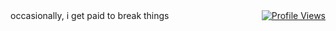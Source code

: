 <div style="display: flex; align-items: center;">
    <div>
        occasionally, i get paid to break things
    </div>
    <div style="margin-left: auto;">
        <a href="https://komarev.com/ghpvc/?username=garmir&style=flat-square">
            <img src="https://komarev.com/ghpvc/?username=garmir&style=flat-square" alt="Profile Views" />
        </a>
    </div>
</div>
